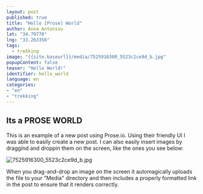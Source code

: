 ```yaml
---
layout: post
published: true
title: "Hello [Prose] World"
author: Anna Antoniou
lat: "34.79770"
lng: "33.263356"
tags:
  - trekking
image: "{{site.baseurl}}/media/7525916300_5523c2ce9d_b.jpg"
popupContent: false
teaser: "Hello World!"
identifier: hello_world
language: en
categories:
- "en"
- "trekking"
---
```







## Its a PROSE WORLD

This is an example of a new post using Prose.io. Using their friendly UI I was able to easily create a new post. I can also easily insert images by draggind and droppin them on the screen, like the ones you see below:

![7525916300_5523c2ce9d_b.jpg]({{site.baseurl}}/media/7525916300_5523c2ce9d_b.jpg)

When you drag-and-drop an image on the screen it automagically uploads the file to your "Media" directory and then includes a properly formatted link in the post to ensure that it renders correctly.
